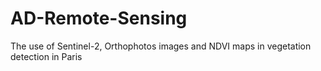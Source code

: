 # AD-Remote-Sensing
The use of Sentinel-2, Orthophotos images and NDVI maps in vegetation detection in Paris
